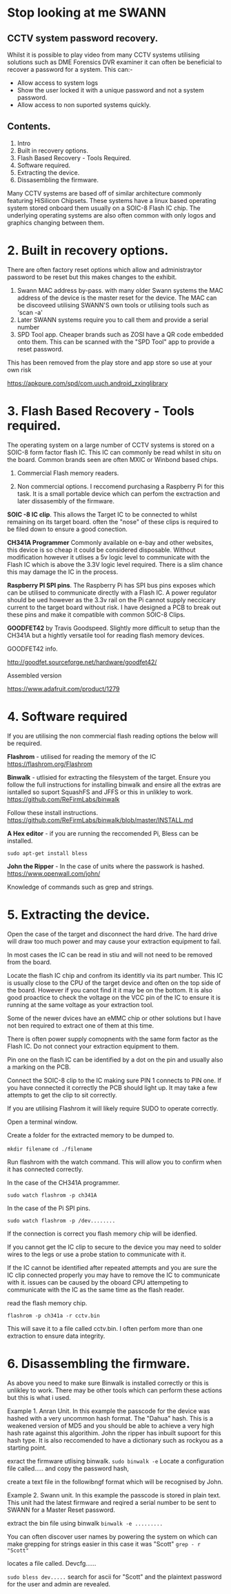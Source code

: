 # Stop looking at me SWANN
## CCTV system password recovery.

Whilst it is possible to play video from many CCTV systems utilising solutions such as DME Forensics DVR examiner it can often be beneficial to recover a password for a system.
This can:-
- Allow access to system logs
- Show the user locked it with a unique password and not a system password. 
- Allow access to non suported systems quickly. 


## Contents.
1. Intro
2. Built in recovery options. 
3. Flash Based Recovery - Tools Required. 
4. Software required. 
5. Extracting the device.
6. Dissasembling the firmware.

Many CCTV systems are based off of similar architecture commonly featuring HiSilicon Chipsets.
These systems have a linux based operating system stored onboard them usually on a SOIC-8 Flash IC chip. The underlying operating systems are also often common with only logos and graphics changing between them.



# 2. Built in recovery options. 
There are often factory reset options which allow and administraytor password to be reset but this makes changes to the exhibit.
1. Swann MAC address by-pass. with many older Swann systems the MAC address of the device is the master reset for the device.
The MAC can be discoveed utilising SWANN'S own tools or utilising tools such as 'scan -a'
2. Later SWANN systems require you to call them and provide a serial number  
3. SPD Tool app. Cheaper brands such as ZOSI have a QR code embedded onto them. This can be scanned with the "SPD Tool" app to provide a reset password.

This has been removed from the play store and app store so use at your own risk

https://apkpure.com/spd/com.uuch.android_zxinglibrary


# 3. Flash Based Recovery - Tools required. 

The operating system on a large number of CCTV systems is stored on a SOIC-8 form factor flash IC. This IC can commonly be read whilst in situ on the board. Common brands seen are often MXIC or Winbond based chips.

1. Commercial Flash memory readers. 

2. Non commercial options.
I reccomend purchasing a Raspberry Pi for this task. It is a small portable device which can perfom the exctraction and later dissasembly of the firmware. 

__SOIC -8 IC clip__. This allows the Target IC to be connected to whilst remaining on its target board. often the "nose" of these clips is required to be filed down to ensure a good conection.

__CH341A Programmer__ Commonly available on e-bay and other websites, this device is so cheap it could be considered disposable. Without modification however it utlises a 5v logic level to communicate with the Flash IC which is above the 3.3V logic level required. There is a slim chance this may damage the IC in the process.

__Raspberry PI SPI pins__. The Raspberry Pi has SPI bus pins exposes which can be utilised to communicate directly with a Flash IC. A power regulator should be ued however as the 3.3v rail on the Pi cannot supply neccicary current to the target board without risk. I have designed a PCB to break out these pins and make it compatible with common SOIC-8 Clips.  

__GOODFET42__ by Travis Goodspeed. Slightly more difficult to setup than the CH341A but a hightly versatile tool for reading flash memory devices. 

GOODFET42 info.

http://goodfet.sourceforge.net/hardware/goodfet42/

Assembled version

https://www.adafruit.com/product/1279


# 4. Software required
If you are utilising the non commercial flash reading options the below will be required.

**Flashrom**  - utilised for reading the memory of the IC
https://flashrom.org/Flashrom


**Binwalk** - utlisied for extracting the filesystem of the target.
Ensure you follow the full instructions for installing binwalk and ensire all the extras are isntalled so suport SquashFS and JFFS or this in unlikley to work.
https://github.com/ReFirmLabs/binwalk

Follow these install instructions.
https://github.com/ReFirmLabs/binwalk/blob/master/INSTALL.md


**A Hex editor** - if you are running the reccomended Pi, Bless can be installed.

`sudo apt-get install bless`

**John the Ripper** - In the case of units where the passwork is hashed.
https://www.openwall.com/john/

Knowledge of commands such as grep and strings.

# 5. Extracting the device. 
Open the case of the target and disconnect the hard drive. The hard drive will draw too much power and may cause your extraction equipment to fail.

In most cases the IC can be read in stiu and will not need to be removed from the board.

Locate the flash IC chip and confrom its identitly via its part number. This IC is usually close to the CPU of the target device and often on the top side of the board. However if you canot find it it may be on the bottom. It is also good proactice to check the voltage on the VCC pin of the IC to ensure it is running at the same voltage as your extraction tool.

Some of the newer dvices have an eMMC chip or other solutions but I have not ben required to extract one of them at this time.

There is often power supply comopnents with the same form factor as the Flash IC. Do not connect your extraction equipment to them.

Pin one on the flash IC can be identified by a dot on the pin and usually also a marking on the PCB.

Connect the SOIC-8 clip to the IC making sure PIN 1 connects to PIN one. If you have connected it correctly the PCB should light up. It may take a few attempts to get the clip to sit correctly.

If you are utilising Flashrom it will likely require SUDO to operate correctly.

Open a terminal window.

Create a folder for the extracted memory to be dumped to.

`mkdir filename`
`cd ./filename`

Run flashrom with the watch command. This will allow you to confirm when it has connected correctly.

In the case of the CH341A programmer.

`sudo watch flashrom -p ch341A`

In the case of the Pi SPI pins.

`sudo watch flashrom -p /dev........`

If the connection is correct you flash memory chip will be idenfied.

If you cannot get the IC clip to secure to the device you may need to solder wires to the legs or use a probe station to communicate with it.

If the IC cannot be identified after repeated attempts and you are sure the IC clip connected properly you may have to remove the IC to communicate with it. issues can be caused by the oboard CPU attempeting to communicate with the IC as the same time as the flash reader. 

read the flash memory chip.

`flashrom -p ch341a -r cctv.bin`

This will save it to a file called cctv.bin.
I often perfom more than one extraction to ensure data integrity.


# 6. Disassembling the firmware.
As above you need to make sure Binwalk is installed correctly or this is unlikley to work. There may be other tools which can perform these actions but this is what i used. 

Example 1. 
Anran Unit.
In this example the passcode for the device was hashed with a very uncommon hash format. The "Dahua" hash. This is a weakened version of MD5 and you should be able to achieve a very high hash rate against this algorithim. 
John the ripper has inbuilt supoort for this hash type. It is also reccomended to have a dictionary such as rockyou as a starting point. 

exract the firmware utlising binwalk.
`sudo binwalk -e`
Locate a configuration file called..... and copy the password hash,

create a text file in the followibngf format which will be recognised by John.
 

Example 2. Swann unit.
In this example the passcode is stored in plain text. This unit had the latest firmware and reqired a serial number to be sent to SWANN for a Master Reset password. 

extract the bin file using binwalk
`binwalk -e .........`

You can often discover user names by powering the system on which can make grepping for strings easier in this case it was "Scott"
`grep - r "Scott"`

locates a file called.
Devcfg......

`sudo bless dev.....`
search for ascii for "Scott" and the plaintext password for the user and admin are revealed.

